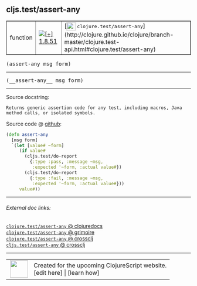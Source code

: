 ## cljs.test/assert-any



 <table border="1">
<tr>
<td>function</td>
<td><a href="https://github.com/cljsinfo/cljs-api-docs/tree/1.8.51"><img valign="middle" alt="[+] 1.8.51" title="Added in 1.8.51" src="https://img.shields.io/badge/+-1.8.51-lightgrey.svg"></a> </td>
<td>
[<img height="24px" valign="middle" src="http://i.imgur.com/1GjPKvB.png"> <samp>clojure.test/assert-any</samp>](http://clojure.github.io/clojure/branch-master/clojure.test-api.html#clojure.test/assert-any)
</td>
</tr>
</table>

<samp>(assert-any msg form)</samp><br>

---

 <samp>
(__assert-any__ msg form)<br>
</samp>

---





Source docstring:

```
Returns generic assertion code for any test, including macros, Java
method calls, or isolated symbols.
```


Source code @ [github]():

```clj
(defn assert-any
  [msg form]
  `(let [value# ~form]
     (if value#
       (cljs.test/do-report
         {:type :pass, :message ~msg,
          :expected '~form, :actual value#})
       (cljs.test/do-report
         {:type :fail, :message ~msg,
          :expected '~form, :actual value#}))
     value#))
```

<!--
Repo - tag - source tree - lines:

 <pre>

</pre>

-->

---



###### External doc links:

[`clojure.test/assert-any` @ clojuredocs](http://clojuredocs.org/clojure.test/assert-any)<br>
[`clojure.test/assert-any` @ grimoire](http://conj.io/store/v1/org.clojure/clojure/1.7.0-beta3/clj/clojure.test/assert-any/)<br>
[`clojure.test/assert-any` @ crossclj](http://crossclj.info/fun/clojure.test/assert-any.html)<br>
[`cljs.test/assert-any` @ crossclj](http://crossclj.info/fun/cljs.test/assert-any.html)<br>

---

 <table>
<tr><td>
<img valign="middle" align="right" width="48px" src="http://i.imgur.com/Hi20huC.png">
</td><td>
Created for the upcoming ClojureScript website.<br>
[edit here] | [learn how]
</td></tr></table>

[edit here]:https://github.com/cljsinfo/cljs-api-docs/blob/master/cljsdoc/cljs.test/assert-any.cljsdoc
[learn how]:https://github.com/cljsinfo/cljs-api-docs/wiki/cljsdoc-files

<!--

This information was too distracting to show to readers, but I'll leave it
commented here since it is helpful to:

- pretty-print the data used to generate this document
- and show how to retrieve that data



The API data for this symbol:

```clj
{:ns "cljs.test",
 :name "assert-any",
 :signature ["[msg form]"],
 :name-encode "assert-any",
 :history [["+" "1.8.51"]],
 :type "function",
 :clj-equiv {:full-name "clojure.test/assert-any",
             :url "http://clojure.github.io/clojure/branch-master/clojure.test-api.html#clojure.test/assert-any"},
 :full-name-encode "cljs.test/assert-any",
 :source {:code "(defn assert-any\n  [msg form]\n  `(let [value# ~form]\n     (if value#\n       (cljs.test/do-report\n         {:type :pass, :message ~msg,\n          :expected '~form, :actual value#})\n       (cljs.test/do-report\n         {:type :fail, :message ~msg,\n          :expected '~form, :actual value#}))\n     value#))",
          :title "Source code",
          :repo "clojurescript",
          :tag "r1.8.51",
          :filename "src/main/cljs/cljs/test.cljc",
          :lines [45 57],
          :url "https://github.com/clojure/clojurescript/blob/r1.8.51/src/main/cljs/cljs/test.cljc#L45-L57"},
 :usage ["(assert-any msg form)"],
 :full-name "cljs.test/assert-any",
 :docstring "Returns generic assertion code for any test, including macros, Java\nmethod calls, or isolated symbols.",
 :cljsdoc-url "https://github.com/cljsinfo/cljs-api-docs/blob/master/cljsdoc/cljs.test/assert-any.cljsdoc"}

```

Retrieve the API data for this symbol:

```clj
;; from Clojure REPL
(require '[clojure.edn :as edn])
(-> (slurp "https://raw.githubusercontent.com/cljsinfo/cljs-api-docs/catalog/cljs-api.edn")
    (edn/read-string)
    (get-in [:symbols "cljs.test/assert-any"]))
```

-->
